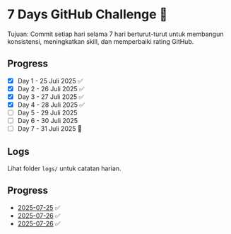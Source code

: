 # 7 Days GitHub Challenge 🚀

Tujuan: Commit setiap hari selama 7 hari berturut-turut untuk membangun konsistensi, meningkatkan skill, dan memperbaiki rating GitHub.

## Progress

- [x] Day 1 - 25 Juli 2025 ✅
- [x] Day 2 - 26 Juli 2025 ✅
- [x] Day 3 - 27 Juli 2025 ✅
- [x] Day 4 - 28 Juli 2025 ✅
- [ ] Day 5 - 29 Juli 2025
- [ ] Day 6 - 30 Juli 2025
- [ ] Day 7 - 31 Juli 2025 🎉

## Logs

Lihat folder `logs/` untuk catatan harian.

## Progress

- [2025-07-25](logs/2025-07-25.md) ✅
- [2025-07-26](logs/2025-07-26.md) ✅
- [2025-07-26](logs/2025-07-27.md) ✅
